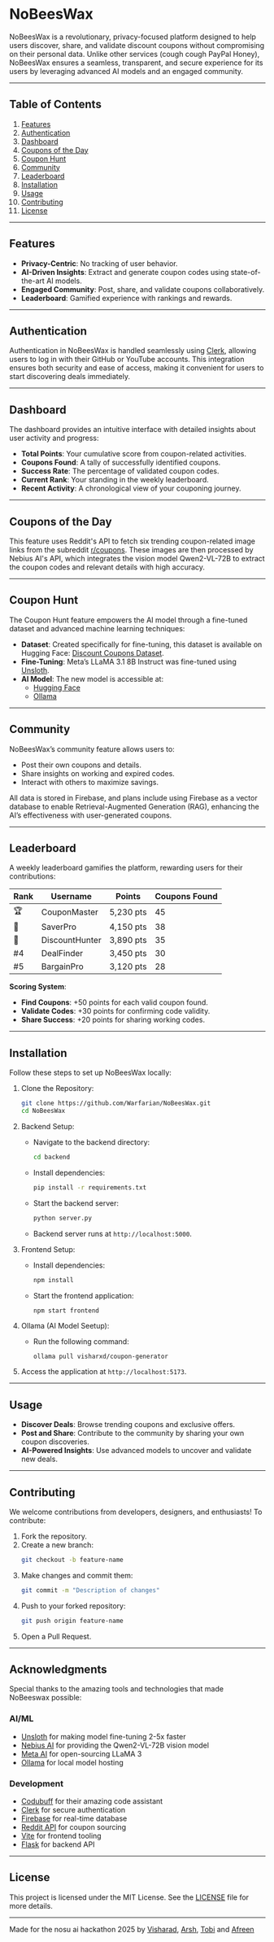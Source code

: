 # NoBeesWax

NoBeesWax is a revolutionary, privacy-focused platform designed to help users discover, share, and validate discount coupons without compromising on their personal data. Unlike other services (cough cough PayPal Honey), NoBeesWax ensures a seamless, transparent, and secure experience for its users by leveraging advanced AI models and an engaged community. 

---

## Table of Contents

1. [Features](#features)
2. [Authentication](#authentication)
3. [Dashboard](#dashboard)
4. [Coupons of the Day](#coupons-of-the-day)
5. [Coupon Hunt](#coupon-hunt)
6. [Community](#community)
7. [Leaderboard](#leaderboard)
8. [Installation](#installation)
9. [Usage](#usage)
10. [Contributing](#contributing)
11. [License](#license)

---

## Features

- **Privacy-Centric**: No tracking of user behavior.
- **AI-Driven Insights**: Extract and generate coupon codes using state-of-the-art AI models.
- **Engaged Community**: Post, share, and validate coupons collaboratively.
- **Leaderboard**: Gamified experience with rankings and rewards.

---

## Authentication

Authentication in NoBeesWax is handled seamlessly using [Clerk](https://clerk.dev/), allowing users to log in with their GitHub or YouTube accounts. This integration ensures both security and ease of access, making it convenient for users to start discovering deals immediately.

---

## Dashboard

The dashboard provides an intuitive interface with detailed insights about user activity and progress:

- **Total Points**: Your cumulative score from coupon-related activities.
- **Coupons Found**: A tally of successfully identified coupons.
- **Success Rate**: The percentage of validated coupon codes.
- **Current Rank**: Your standing in the weekly leaderboard.
- **Recent Activity**: A chronological view of your couponing journey.

---

## Coupons of the Day

This feature uses Reddit's API to fetch six trending coupon-related image links from the subreddit [r/coupons](https://www.reddit.com/r/coupons). These images are then processed by Nebius AI's API, which integrates the vision model Qwen2-VL-72B to extract the coupon codes and relevant details with high accuracy.

---

## Coupon Hunt

The Coupon Hunt feature empowers the AI model through a fine-tuned dataset and advanced machine learning techniques:

- **Dataset**: Created specifically for fine-tuning, this dataset is available on Hugging Face: [Discount Coupons Dataset](https://huggingface.co/datasets/visharxd/discount-coupons).
- **Fine-Tuning**: Meta’s LLaMA 3.1 8B Instruct was fine-tuned using [Unsloth](https://github.com/unslothai/unsloth).
- **AI Model**: The new model is accessible at:
  - [Hugging Face](https://huggingface.co/visharxd/coupon-generator-2)
  - [Ollama](https://ollama.com/visharxd/coupon-generator)

---

## Community

NoBeesWax’s community feature allows users to:

- Post their own coupons and details.
- Share insights on working and expired codes.
- Interact with others to maximize savings.

All data is stored in Firebase, and plans include using Firebase as a vector database to enable Retrieval-Augmented Generation (RAG), enhancing the AI’s effectiveness with user-generated coupons.

---

## Leaderboard

A weekly leaderboard gamifies the platform, rewarding users for their contributions:

| Rank | Username      | Points  | Coupons Found |
|------|---------------|---------|---------------|
| 🏆  | CouponMaster | 5,230 pts | 45            |
| 🥉  | SaverPro     | 4,150 pts | 38            |
| 🥇  | DiscountHunter | 3,890 pts | 35            |
| #4   | DealFinder   | 3,450 pts | 30            |
| #5   | BargainPro   | 3,120 pts | 28            |

**Scoring System**:

- **Find Coupons**: +50 points for each valid coupon found.
- **Validate Codes**: +30 points for confirming code validity.
- **Share Success**: +20 points for sharing working codes.

---

## Installation

Follow these steps to set up NoBeesWax locally:

1. Clone the Repository:

   ```bash
   git clone https://github.com/Warfarian/NoBeesWax.git
   cd NoBeesWax
   ```

2. Backend Setup:

   - Navigate to the backend directory:
     ```bash
     cd backend
     ```
   - Install dependencies:
     ```bash
     pip install -r requirements.txt
     ```
   - Start the backend server:
     ```bash
     python server.py
     ```
   - Backend server runs at `http://localhost:5000`.

3. Frontend Setup:

   - Install dependencies:
     ```bash
     npm install
     ```
   - Start the frontend application:
     ```bash
     npm start frontend
     ```
4. Ollama (AI Model Seetup):
   - Run the following command:
     ```
     ollama pull visharxd/coupon-generator
     ```     

5. Access the application at `http://localhost:5173`.

---

## Usage

- **Discover Deals**: Browse trending coupons and exclusive offers.
- **Post and Share**: Contribute to the community by sharing your own coupon discoveries.
- **AI-Powered Insights**: Use advanced models to uncover and validate new deals.

---

## Contributing

We welcome contributions from developers, designers, and enthusiasts! To contribute:

1. Fork the repository.
2. Create a new branch:
   ```bash
   git checkout -b feature-name
   ```
3. Make changes and commit them:
   ```bash
   git commit -m "Description of changes"
   ```
4. Push to your forked repository:
   ```bash
   git push origin feature-name
   ```
5. Open a Pull Request.

---

## Acknowledgments 

Special thanks to the amazing tools and technologies that made NoBeeswax possible:

### AI/ML
- [Unsloth](https://github.com/unslothai/unsloth) for making model fine-tuning 2-5x faster
- [Nebius AI](https://nebius.ai/) for providing the Qwen2-VL-72B vision model
- [Meta AI](https://ai.meta.com/) for open-sourcing LLaMA 3
- [Ollama](https://ollama.com/) for local model hosting

### Development
- [Codubuff](https://www.codebuff.com/) for their amazing code assistant
- [Clerk](https://clerk.com/) for secure authentication
- [Firebase](https://firebase.google.com/) for real-time database
- [Reddit API](https://www.reddit.com/dev/api/) for coupon sourcing
- [Vite](https://vitejs.dev/) for frontend tooling
- [Flask](https://flask.palletsprojects.com/) for backend API

---

## License

This project is licensed under the MIT License. See the [LICENSE](LICENSE) file for more details.

---

Made for the nosu ai hackathon 2025 by [Visharad](https://www.github.com/vishxrad), [Arsh](https://www.github.com/Warfarian), [Tobi](https://www.github.com/tobilobasalawu) and [Afreen](https://www.github.com/AfreenInnovates)


